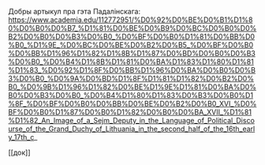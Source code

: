 Добры артыкул пра гэта Падалінскага: https://www.academia.edu/112772951/%D0%92%D0%BE%D0%B1%D1%80%D0%B0%D0%B7_%D1%81%D0%BE%D0%B9%D0%BC%D0%B0%D0%B2%D0%B0%D0%B3%D0%B0_%D0%BF%D0%B0%D1%81%D0%BB%D0%B0_%D1%9E_%D0%BC%D0%BE%D0%B2%D0%B5_%D0%BF%D0%B0%D0%BB%D1%96%D1%82%D1%8B%D1%87%D0%BD%D0%B0%D0%B3%D0%B0_%D0%B4%D1%8B%D1%81%D0%BA%D1%83%D1%80%D1%81%D1%83_%D0%92%D1%8F%D0%BB%D1%96%D0%BA%D0%B0%D0%B3%D0%B0_%D0%9A%D0%BD%D1%8F%D1%81%D1%82%D0%B2%D0%B0_%D0%9B%D1%96%D1%82%D0%BE%D1%9E%D1%81%D0%BA%D0%B0%D0%B3%D0%B0_%D0%B4%D1%80%D1%83%D0%B3%D0%B0%D1%8F_%D0%BF%D0%B0%D0%BB%D0%BE%D0%B2%D0%B0_XVI_%D0%BF%D0%B0%D1%87%D0%B0%D1%82%D0%B0%D0%BA_XVII_%D1%81%D1%82_An_Image_of_a_Sejm_Deputy_in_the_Language_of_Political_Discourse_of_the_Grand_Duchy_of_Lithuania_in_the_second_half_of_the_16th_early_17th_c_

[[док]]
